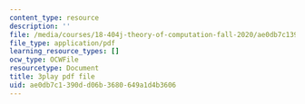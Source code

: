```yaml
---
content_type: resource
description: ''
file: /media/courses/18-404j-theory-of-computation-fall-2020/ae0db7c1390dd06b3680649a1d4b3606_7J1HD9rqEB4.pdf
file_type: application/pdf
learning_resource_types: []
ocw_type: OCWFile
resourcetype: Document
title: 3play pdf file
uid: ae0db7c1-390d-d06b-3680-649a1d4b3606
---
```

